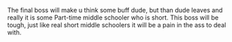 The final boss will make u think some buff dude, but than dude leaves and really it is some Part-time middle schooler who is short. This boss will be tough, just like real short middle schoolers it will be a pain in the ass to deal with.